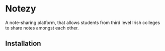 # Notezy

A note-sharing platform, that allows students from third level Irish colleges to share notes amongst each other.

## Installation
